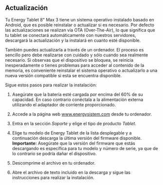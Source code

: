 ## Actualización

Tu Energy Tablet 8" Max 3 tiene un sistema operativo instalado basado en Android, que es posible reinstalar o actualizar si es necesario. Por defecto las actualizaciones se realizan vía OTA (Over-The-Air), lo que significa que tu tablet se conectará automáticamente con nuestros servidores, descargará la actualización y la instalará en cuanto esté disponible.

También puedes actualizarla a través de un ordenador. El proceso es sencillo pero debe realizarse con cuidado y sólo cuando sea realmente necesario. Si observas que el dispositivo se bloquea, se reinicia inesperadamente o tienes problemas para acceder al contenido de la memoria, es conveniente reinstalar el sistema operativo o actualizarlo a una nueva versión compatible si esta se encuentra disponible.

Sigue estos pasos para realizar la instalación:

1. Asegúrate que la batería esté cargada por encima del 60% de su capacidad. En caso contrario conéctala a la alimentación externa utilizando el adaptador de corriente proporcionado.

2. Accede a la página web www.energysistem.com desde tu ordenador.

3. Entra en la sección *Soporte* y elige el tipo de producto *Tablet*.

4. Elige tu modelo de Energy Tablet de la lista desplegable y a continuación descarga la última versión del firmware disponible.
**Importante:**
Asegúrate que la versión del firmware que estás descargando es específica para tu modelo y número de serie, ya que de lo contrario se podría dañar el dispositivo.

5. Descomprime el archivo en tu ordenador.

6. Abre el archivo de texto incluido en la descarga y sigue las instrucciones para realizar la instalación.
